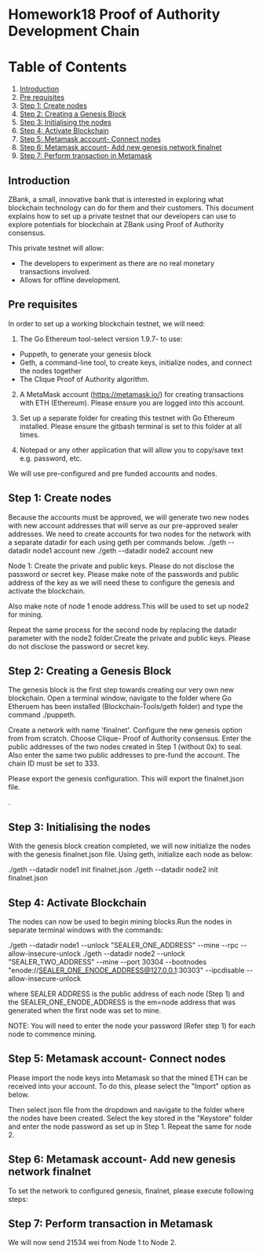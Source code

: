 # Homework18 Proof of Authority Development Chain

# Table of Contents
1. [Introduction](#Introduction)
2. [Pre requisites](#Paragraph1)
3. [Step 1: Create nodes](#Paragraph2)
4. [Step 2: Creating a Genesis Block](#Paragraph3) 
5. [Step 3: Initialising the nodes](#Paragraph4) 
6. [Step 4: Activate Blockchain](#Paragraph5) 
7. [Step 5: Metamask account- Connect nodes](#Paragraph6) 
8. [Step 6: Metamask account- Add new genesis network finalnet](#Paragraph7) 
9. [Step 7: Perform transaction in Metamask](#Paragraph8) 

## Introduction <a name="Introduction"></a>
ZBank, a small, innovative bank that is interested in exploring what blockchain technology can do for them and their customers. This document explains how to set up a private testnet that our developers can use to explore potentials for blockchain at ZBank using Proof of Authority consensus.

This private testnet will allow:
- The developers to experiment as there are no real monetary transactions involved.
- Allows for offline development.


## Pre requisites <a name="paragraph1"></a>

In order to set up a working blockchain testnet, we will need:

1. The Go Ethereum tool-select version 1.9.7- to use:
- Puppeth, to generate your genesis block
- Geth, a command-line tool, to create keys, initialize nodes, and connect the nodes together
- The Clique Proof of Authority algorithm.

2. A MetaMask account (https://metamask.io/) for creating transactions with ETH (Ethereum). Please ensure you are logged into this account.

3. Set up a separate folder for creating this testnet with Go Ethereum installed. Please ensure the gitbash terminal is set to this folder at all times.

4. Notepad or any other application that will allow you to copy/save text e.g. password, etc.

We will use pre-configured and pre funded accounts and nodes.

## Step 1: Create nodes <a name="paragraph2"></a>

Because the accounts must be approved, we will generate two new nodes with new account addresses that will serve as our pre-approved sealer addresses. We need to create accounts for two nodes for the network with a separate datadir for each using geth per commands below. 
./geth --datadir node1 account new
./geth --datadir node2 account new

Node 1: Create the private and public keys. Please do not disclose the password or secret key. Please make note of the passwords and public address of the key as we will need these to configure the genesis and activate the blockchain.

Also make note of node 1 enode address.This will be used to set up node2 for mining.

Repeat the same process for the second node by replacing the datadir parameter with the node2 folder.Create the private and public keys. Please do not disclose the password or secret key.


## Step 2: Creating a Genesis Block <a name="paragraph3"></a>


The genesis block is the first step towards creating our very own new blockchain. Open a terminal window, navigate to the folder where Go Etheruem has been installed (Blockchain-Tools/geth folder) and type the command ./puppeth.

Create a network with name 'finalnet'. Configure the new genesis option from from scratch. Choose Clique- Proof of Authority consensus. Enter the public addresses of the two nodes created in Step 1 (without 0x) to seal. Also enter the same two public addresses to pre-fund the account. The chain ID must be set to 333.





Please export the genesis configuration. This will export the finalnet.json file.
 





.


## Step 3: Initialising the nodes <a name="paragraph4"></a>

With the genesis block creation completed, we will now initialize the nodes with the genesis finalnet.json file. Using geth, initialize each node  as below:

./geth --datadir node1 init finalnet.json
./geth --datadir node2 init finalnet.json



## Step 4: Activate Blockchain <a name="paragraph5"></a>


The nodes can now be used to begin mining blocks.Run the nodes in separate terminal windows with the commands:

./geth --datadir node1 --unlock "SEALER_ONE_ADDRESS" --mine --rpc --allow-insecure-unlock
./geth --datadir node2 --unlock "SEALER_TWO_ADDRESS" --mine --port 30304 --bootnodes "enode://SEALER_ONE_ENODE_ADDRESS@127.0.0.1:30303" --ipcdisable --allow-insecure-unlock

where SEALER ADDRESS is the public address of each node (Step 1) and the SEALER_ONE_ENODE_ADDRESS is the em=node address that was generated when the first node was set to mine.

NOTE: You will need to enter the node your password (Refer step 1) for each node to commence mining.


## Step 5: Metamask account- Connect nodes  <a name="paragraph6"></a>


Please import the node keys into Metamask so that the mined ETH can be received into your account. To do this, please select the "Import" option as below.




Then select json file from the dropdown and navigate to the folder where the nodes have been created. Select the key stored in the "Keystore" folder and enter the node password as set up in Step 1. Repeat the same for node 2.


## Step 6: Metamask account- Add new genesis network finalnet  <a name="paragraph7"></a>

To set the network to configured genesis, finalnet, please execute following steps:


## Step 7: Perform transaction in Metamask  <a name="paragraph8"></a>

We will now send 21534 wei from Node 1 to Node 2.


